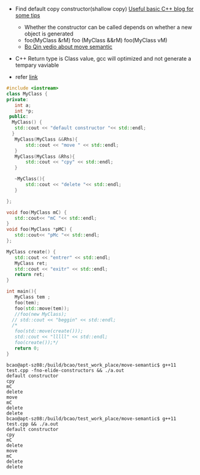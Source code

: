 * Find default copy constructor(shallow copy) [Useful basic C++ blog for some tips](http://www.fredosaurus.com/notes-cpp/index.html)
  * Whether the constructor can be called depends on whether a new object is generated
  * foo(MyClass &rM) foo (MyClass &&rM) foo(MyClass vM) 
  * [Bo Qin vedio about move semantic](https://www.youtube.com/watch?v=IOkgBrXCtfo)
  
* C++ Return type is Class value, gcc will optimized and not generate a tempary vaviable
 * refer [link](https://blog.csdn.net/sxhelijian/article/details/50977946)
 ```cpp
 #include <iostream>
class MyClass {
private:
    int a;
    int *p;
  public:
   MyClass() {
    std::cout << "default constructor "<< std::endl;
   }
    MyClass(MyClass &&Rhs){
        std::cout << "move " << std::endl;
    }
    MyClass(MyClass &Rhs){
        std::cout << "cpy" << std::endl;
    }

    ~MyClass(){
        std::cout << "delete "<< std::endl;
    }

};

void foo(MyClass mC) {
    std::cout<< "mC "<< std::endl;
}
void foo(MyClass *pMC) {
    std::cout<< "pMc "<< std::endl;
};

MyClass create() {
    std::cout << "entrer" << std::endl;
    MyClass ret;
    std::cout << "exitr" << std::endl;
    return ret;
}

int main(){
    MyClass tem ;
    foo(tem);
    foo(std::move(tem));
    //foo(new MyClass);
   // std::cout << "beggin" << std::endl;
   /*
    foo(std::move(create()));
    std::cout << "lllll" << std::endl;
    foo(create());*/
    return 0;
}

 ```
 ```shell
 bcao@apt-sz08:/build/bcao/test_work_place/move-semantic$ g++11 test.cpp -fno-elide-constructors && ./a.out
default constructor
cpy
mC
delete
move
mC
delete
delete
bcao@apt-sz08:/build/bcao/test_work_place/move-semantic$ g++11 test.cpp && ./a.out                 
default constructor
cpy
mC
delete
move
mC
delete
delete

 ```
